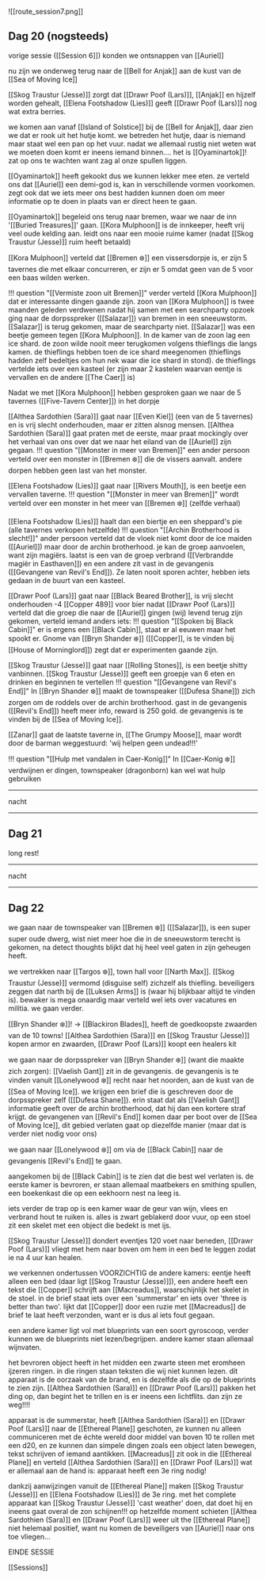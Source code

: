 ![[route_session7.png]]

## Dag 20 (nogsteeds)

vorige sessie ([[Session 6]]) konden we ontsnappen van [[Auriel]]

nu zijn we onderweg terug naar de [[Bell for Anjak]] aan de kust van de [[Sea of Moving Ice]]

[[Skog Traustur (Jesse)]] zorgt dat [[Drawr Poof (Lars)]], [[Anjak]] en hijzelf worden gehealt, [[Elena Footshadow (Lies)]] geeft [[Drawr Poof (Lars)]] nog wat extra berries.

we komen aan vanaf [[Island of Solstice]] bij de [[Bell for Anjak]], daar zien we dat er rook uit het hutje komt. we betreden het hutje, daar is niemand maar staat wel een pan op het vuur. nadat we allemaal rustig niet weten wat we moeten doen komt er ineens iemand binnen.... het is [[Oyaminartok]]! zat op ons te wachten want zag al onze spullen liggen.

[[Oyaminartok]] heeft gekookt dus we kunnen lekker mee eten. ze verteld ons dat [[Auriel]] een demi-god is, kan in verschillende vormen voorkomen. zegt ook dat we iets meer ons best hadden kunnen doen om meer informatie op te doen in plaats van er direct heen te gaan.

[[Oyaminartok]] begeleid ons terug naar bremen, waar we naar de inn '[[Buried Treasures]]' gaan. [[Kora Mulphoon]] is de innkeeper, heeft vrij veel oude kelding aan. leidt ons naar een mooie ruime kamer (nadat [[Skog Traustur (Jesse)]] ruim heeft betaald)

[[Kora Mulphoon]] verteld dat [[Bremen ❄️]] een vissersdorpje is, er zijn 5 tavernes die met elkaar concurreren, er zijn er 5 omdat geen van de 5 voor een baas wilden werken.

!!! question "[[Vermiste zoon uit Bremen]]"
	verder verteld [[Kora Mulphoon]] dat er interessante dingen gaande zijn. zoon van [[Kora Mulphoon]] is twee maanden geleden verdwenen nadat hij samen met een searchparty opzoek ging naar de dorpsspreker ([[Salazar]]) van bremen in een sneeuwstorm. [[Salazar]] is terug gekomen, maar de searchparty niet. [[Salazar]] was een beetje gemeen tegen [[Kora Mulphoon]].
	In de kamer van de zoon lag een ice shard. de zoon wilde nooit meer terugkomen volgens thieflings die langs kamen. de thieflings hebben toen de ice shard meegenomen (thieflings hadden zelf bedeltjes om hun nek waar die ice shard in stond). de thieflings vertelde iets over een kasteel (er zijn maar 2 kastelen waarvan eentje is vervallen en de andere [[The Caer]] is)

Nadat we met [[Kora Mulphoon]] hebben gesproken gaan we naar de 5 tavernes ([[Five-Tavern Center]]) in het dorpje

[[Althea Sardothien (Sara)]] gaat naar [[Even Kiel]] (een van de 5 tavernes) en is vrij slecht onderhouden, maar er zitten alsnog mensen. [[Althea Sardothien (Sara)]] gaat praten met de eerste, maar praat mockingly over het verhaal van ons over dat we naar het eiland van de [[Auriel]] zijn gegaan.
!!! question "[[Monster in meer van Bremen]]"
	een ander persoon verteld over een monster in [[Bremen ❄️]] die de vissers aanvalt. andere dorpen hebben geen last van het monster.

[[Elena Footshadow (Lies)]] gaat naar [[Rivers Mouth]], is een beetje een vervallen taverne.
!!! question "[[Monster in meer van Bremen]]"
	wordt verteld over een monster in het meer van [[Bremen ❄️]] (zelfde verhaal)

[[Elena Footshadow (Lies)]] haalt dan een biertje en een sheppard's pie (alle tavernes verkopen hetzelfde)
!!! question "[[Archin Brotherhood is slecht!]]"
	ander persoon verteld dat de vloek niet komt door de ice maiden ([[Auriel]]) maar door de archin brotherhood. je kan de groep aanvoelen, want zijn magiërs. laatst is een van de groep verbrand ([[Verbrandde magiër in Easthaven]]) en een andere zit vast in de gevangenis ([[Gevangene van Revil's End]]). Ze laten nooit sporen achter, hebben iets gedaan in de buurt van een kasteel.

[[Drawr Poof (Lars)]] gaat naar [[Black Beared Brother]], is vrij slecht onderhouden
-4 [[Copper 489]] voor bier
nadat [[Drawr Poof (Lars)]] verteld dat die groep die naar de [[Auriel]] gingen (wij) levend terug zijn gekomen, verteld iemand anders iets:
!!! question "[[Spoken bij Black Cabin]]"
	er is ergens een [[Black Cabin]], staat er al eeuwen maar het spookt er. Gnome van [[Bryn Shander ❄️]] ([[Copper]], is te vinden bij [[House of Morninglord]]) zegt dat er experimenten gaande zijn.

[[Skog Traustur (Jesse)]] gaat naar [[Rolling Stones]], is een beetje shitty vanbinnen. [[Skog Traustur (Jesse)]] geeft een groepje van 6 eten en drinken en beginnen te vertellen
!!! question "[[Gevangene van Revil's End]]"
	In [[Bryn Shander ❄️]] maakt de townspeaker ([[Dufesa Shane]]) zich zorgen om de roddels over de archin brotherhood. gast in de gevangenis ([[Revil's End]]) heeft meer info, reward is 250 gold. de gevangenis is te vinden bij de [[Sea of Moving Ice]].

[[Zanar]] gaat de laatste taverne in, [[The Grumpy Moose]], maar wordt door de barman weggestuurd: 'wij helpen geen undead!!!'

!!! question "[[Hulp met vandalen in Caer-Konig]]"
	In [[Caer-Konig ❄️]] verdwijnen er dingen, townspeaker (dragonborn) kan wel wat hulp gebruiken


---
nacht

---
## Dag 21
long rest!

---
nacht

---
## Dag 22

we gaan naar de townspeaker van [[Bremen ❄️]] ([[Salazar]]), is een super super oude dwerg, wist niet meer hoe die in de sneeuwstorm terecht is gekomen, na detect thoughts blijkt dat hij heel veel gaten in zijn geheugen heeft.

we vertrekken naar [[Targos ❄️]], town hall voor [[Narth Max]]. [[Skog Traustur (Jesse)]] vermomd (disguise self) zichzelf als thiefling. beveiligers zeggen dat narth bij de [[Luksen Arms]] is (waar hij blijkbaar altijd te vinden is). bewaker is mega onaardig maar verteld wel iets over vacatures en militia. we gaan verder.

[[Bryn Shander ❄️]]! -> [[Blackiron Blades]], heeft de goedkoopste zwaarden van de 10 towns! [[Althea Sardothien (Sara)]] en [[Skog Traustur (Jesse)]] kopen armor en zwaarden, [[Drawr Poof (Lars)]] koopt een healers kit

we gaan naar de dorpsspreker van [[Bryn Shander ❄️]] (want die maakte zich zorgen):
[[Vaelish Gant]] zit in de gevangenis. de gevangenis is te vinden vanuit [[Lonelywood ❄️]] recht naar het noorden, aan de kust van de [[Sea of Moving Ice]].
we krijgen een brief die is geschreven door de dorpsspreker zelf ([[Dufesa Shane]]). erin staat dat als [[Vaelish Gant]] informatie geeft over de archin brotherhood, dat hij dan een kortere straf krijgt.
de gevangenen van [[Revil's End]] komen daar per boot over de [[Sea of Moving Ice]], dit gebied verlaten gaat op diezelfde manier (maar dat is verder niet nodig voor ons)

we gaan naar [[Lonelywood ❄️]] om via de [[Black Cabin]] naar de gevangenis [[Revil's End]] te gaan.

aangekomen bij de [[Black Cabin]] is te zien dat die best wel verlaten is. de eerste kamer is bevroren, er staan allemaal maatbekers en smithing spullen, een boekenkast die op een eekhoorn nest na leeg is.

iets verder de trap op is een kamer waar de geur van wijn, vlees en verbrand hout te ruiken is. alles is zwart geblakerd door vuur, op een stoel zit een skelet met een object die bedekt is met ijs.

[[Skog Traustur (Jesse)]] dondert eventjes 120 voet naar beneden, [[Drawr Poof (Lars)]] vliegt met hem naar boven om hem in een bed te leggen zodat ie na 4 uur kan healen.

we verkennen ondertussen VOORZICHTIG de andere kamers:
eentje heeft alleen een bed (daar ligt [[Skog Traustur (Jesse)]]), een andere heeft een tekst die [[Copper]] schrijft aan [[Macreadus]], waarschijnlijk het skelet in de stoel. in de brief staat iets over een 'summerstar' en iets over 'three is better than two'. lijkt dat [[Copper]] door een ruzie met [[Macreadus]] de brief te laat heeft verzonden, want er is dus al iets fout gegaan.

een andere kamer ligt vol met blueprints van een soort gyroscoop, verder kunnen we de blueprints niet lezen/begrijpen. andere kamer staan allemaal wijnvaten.

het bevroren object heeft in het midden een zwarte steen met eromheen ijzeren ringen. in die ringen staan teksten die wij niet kunnen lezen. dit apparaat is de oorzaak van de brand, en is dezelfde als die op de blueprints te zien zijn. [[Althea Sardothien (Sara)]] en [[Drawr Poof (Lars)]] pakken het ding op, dan begint het te trillen en is er ineens een lichtflits. dan zijn ze weg!!!!

apparaat is de summerstar, heeft [[Althea Sardothien (Sara)]] en [[Drawr Poof (Lars)]] naar de [[Ethereal Plane]] geschoten, ze kunnen nu alleen communiceren met de échte wereld door middel van boven 10 te rollen met een d20, en ze kunnen dan simpele dingen zoals een object laten bewegen, tekst schrijven of iemand aantikken. [[Macreadus]] zit ook in die [[Ethereal Plane]] en verteld [[Althea Sardothien (Sara)]] en [[Drawr Poof (Lars)]] wat er allemaal aan de hand is: apparaat heeft een 3e ring nodig!

dankzij aanwijzingen vanuit de [[Ethereal Plane]] maken [[Skog Traustur (Jesse)]] en [[Elena Footshadow (Lies)]] de 3e ring. met het complete apparaat kan [[Skog Traustur (Jesse)]] 'cast weather' doen, dat doet hij en ineens gaat overal de zon schijnen!!! op hetzelfde moment schieten [[Althea Sardothien (Sara)]] en [[Drawr Poof (Lars)]] weer uit the [[Ethereal Plane]]
niet helemaal positief, want nu komen de beveiligers van [[Auriel]] naar ons toe vliegen...

EINDE SESSIE

[[Sessions]]